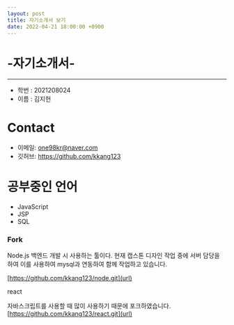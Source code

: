 ```yaml
---
layout: post
title: 자기소개서 보기
date: 2022-04-21 18:00:00 +0900
---
```




# **-자기소개서-**


--------
- 학번 : 2021208024
- 이름 : 김지헌


# Contact
- 이메일: one98kr@naver.com
- 깃허브: https://github.com/kkang123


# **공부중인 언어**

- JavaScript
- JSP
- SQL

### **Fork**

Node.js
백엔드 개발 시 사용하는 툴이다.
현재 캡스톤 디자인 작업 중에 서버 담당을 하여 이를 사용하여 mysql과 연동하여 함께 작업하고 있습니다.

[https://github.com/kkang123/node.git](url)

react

자바스크립트를 사용할 때 많이 사용하기 때문에 포크하였습니다.
[https://github.com/kkang123/react.git](url)
